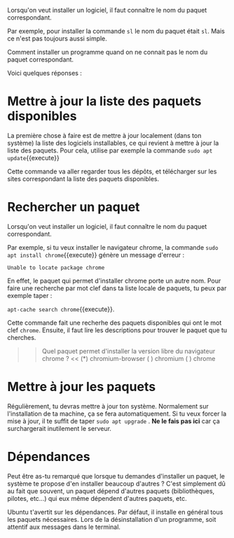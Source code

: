 Lorsqu'on veut installer un logiciel, il faut connaître le nom du paquet correspondant.

Par exemple, pour installer la commande `sl` le nom du paquet était `sl`. Mais ce n'est pas toujours aussi simple.

Comment installer un programme quand on ne connait pas le nom du paquet correspondant.

Voici quelques réponses :

# Mettre à jour la liste des paquets disponibles

La première chose à faire est de mettre à jour localement (dans ton système) la liste des logiciels installables, 
ce qui revient à mettre à jour la liste des paquets. Pour cela, utilise par exemple la commande `sudo apt update`{{execute}}

Cette commande va aller regarder tous les dépôts, et télécharger sur les sites correspondant la liste des paquets disponibles.


# Rechercher un paquet

Lorsqu'on veut installer un logiciel, il faut connaître le nom du paquet correspondant.

Par exemple, si tu veux installer le navigateur chrome, la commande `sudo apt install chrome`{{execute}} génère un message d'erreur :

`Unable to locate package chrome`

En effet, le paquet qui permet d'installer chrome porte un autre nom.
Pour faire une recherche par mot clef dans ta liste locale de paquets, tu peux par exemple taper :

`apt-cache search chrome`{{execute}}.

Cette commande fait une recherhe des paquets disponibles qui ont le mot clef `chrome`.
Ensuite, il faut lire les descriptions pour trouver le paquet que tu cherches.

>> Quel paquet permet d'installer la version libre du navigateur chrome ? <<
(*) chromium-browser
( ) chromium
( ) chrome

# Mettre à jour les paquets

Régulièrement, tu devras mettre à jour ton système.
Normalement sur l'installation de ta machine, ça se fera automatiquement.
Si tu veux forcer la mise à jour, il te suffit de taper `sudo apt upgrade` . **Ne le fais pas ici** car ça surchargerait inutilement le serveur.

# Dépendances

Peut être as-tu remarqué que lorsque tu demandes d'installer un paquet, le système te propose d'en installer beaucoup d'autres ? 
C'est simplement dû au fait que souvent, un paquet dépend d'autres paquets (bibliothèques, pilotes, etc...) qui eux même dépendent d'autres paquets, etc.

Ubuntu t'avertit sur les dépendances. Par défaut, il installe en général tous les paquets nécessaires. Lors de la désinstallation d'un programme, soit attentif aux messages dans le terminal.
